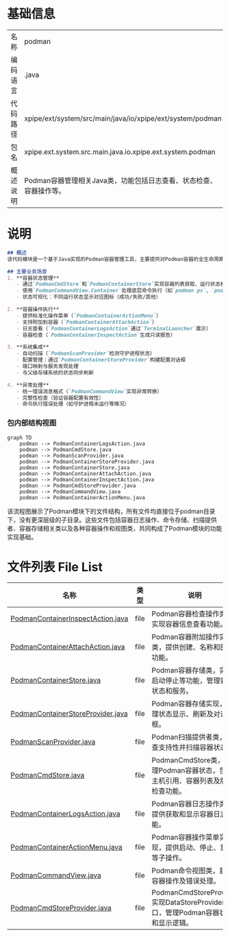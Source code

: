 # 基础信息

|      |      |
|------|------|
| 名称 | podman |
| 编码语言 | .java |
| 代码路径 | xpipe/ext/system/src/main/java/io/xpipe/ext/system/podman |
| 包名 | xpipe.ext.system.src.main.java.io.xpipe.ext.system.podman |
| 概述说明 | Podman容器管理相关Java类，功能包括日志查看、状态检查、容器操作等。 |

# 说明

```markdown
## 概述
该代码模块是一个基于Java实现的Podman容器管理工具，主要提供对Podman容器的全生命周期管理功能。模块通过多个协同工作的类实现了容器状态监控、操作执行、日志查看、信息检查等核心功能，并与终端界面深度集成。所有组件围绕`io.xpipe.ext.system.podman`包组织，采用命令模式与Shell交互，支持国际化、状态图标显示等辅助功能。

## 主要业务场景
1. **容器状态管理**
   - 通过`PodmanCmdStore`和`PodmanContainerStore`实现容器列表获取、运行状态检查（启动/停止/重启）
   - 使用`PodmanCommandView.Container`处理底层命令执行（如`podman ps`、`podman start/stop`）
   - 状态可视化：不同运行状态显示对应图标（成功/失败/其他）

2. **容器操作执行**
   - 提供标准化操作菜单（`PodmanContainerActionMenu`）
   - 支持附加到容器（`PodmanContainerAttachAction`）
   - 日志查看（`PodmanContainerLogsAction`通过`TerminalLauncher`展示）
   - 容器检查（`PodmanContainerInspectAction`生成只读报告）

3. **系统集成**
   - 自动扫描（`PodmanScanProvider`检测守护进程状态）
   - 配置管理：通过`PodmanContainerStoreProvider`构建配置对话框
   - 端口映射与服务发现处理
   - 与父级存储系统的状态同步刷新

4. **异常处理**
   - 统一错误消息格式（`PodmanCommandView`实现异常转换）
   - 完整性检查（验证容器配置有效性）
   - 命令执行错误处理（如守护进程未运行等情况）
```


### 包内部结构视图

```mermaid
graph TD
    podman --> PodmanContainerLogsAction.java
    podman --> PodmanCmdStore.java
    podman --> PodmanScanProvider.java
    podman --> PodmanContainerStoreProvider.java
    podman --> PodmanContainerStore.java
    podman --> PodmanContainerAttachAction.java
    podman --> PodmanContainerInspectAction.java
    podman --> PodmanCmdStoreProvider.java
    podman --> PodmanCommandView.java
    podman --> PodmanContainerActionMenu.java
```

该流程图展示了Podman模块下的文件结构，所有文件均直接位于podman目录下，没有更深层级的子目录。这些文件包括容器日志操作、命令存储、扫描提供者、容器存储相关类以及各种容器操作和视图类，共同构成了Podman模块的功能实现基础。

# 文件列表 File List

| 名称   | 类型  | 说明 |
|-------|------|-------------|
| [PodmanContainerInspectAction.java](PodmanContainerInspectAction.md) | file | Podman容器检查操作类，实现容器信息查看功能。 |
| [PodmanContainerAttachAction.java](PodmanContainerAttachAction.md) | file | Podman容器附加操作实现类，提供创建、名称和图标功能。 |
| [PodmanContainerStore.java](PodmanContainerStore.md) | file | Podman容器存储类，实现启动停止等功能，管理容器状态和服务。 |
| [PodmanContainerStoreProvider.java](PodmanContainerStoreProvider.md) | file | Podman容器存储实现，管理状态显示、刷新及对话框。 |
| [PodmanScanProvider.java](PodmanScanProvider.md) | file | Podman扫描提供者类，检查支持性并扫描容器状态。 |
| [PodmanCmdStore.java](PodmanCmdStore.md) | file | PodmanCmdStore类，管理Podman容器状态，包含主机引用、容器列表及版本检查功能。 |
| [PodmanContainerLogsAction.java](PodmanContainerLogsAction.md) | file | Podman容器日志操作类，提供获取和显示容器日志功能。 |
| [PodmanContainerActionMenu.java](PodmanContainerActionMenu.md) | file | Podman容器操作菜单实现，提供启动、停止、重启等子操作。 |
| [PodmanCommandView.java](PodmanCommandView.md) | file | Podman命令视图类，封装容器操作及错误处理。 |
| [PodmanCmdStoreProvider.java](PodmanCmdStoreProvider.md) | file | PodmanCmdStoreProvider实现DataStoreProvider接口，管理Podman容器状态和显示逻辑。 |


